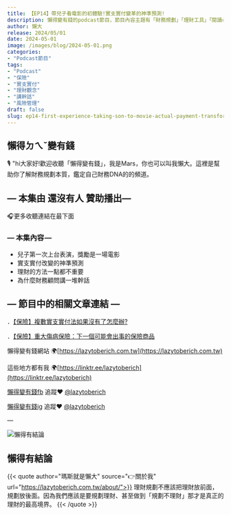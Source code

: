```yaml
---
title: 【EP14】帶兒子看電影的初體驗!實支實付變革的神準預測!
description: 懶得變有錢的podcast節目，節目內容主題有「財務規劃」「理財工具」「閱讀心得」「職涯與生活」，內容涵蓋了你與金錢會產生的所有關係。如果想要讓自己對「財務規劃」的本質有更進一步的認識，歡迎訂閱、追蹤、分享並歡迎進一步提出你的想法，讓更多人一起財務有規劃、快樂有方法。
author: 懶大
release: 2024/05/01
date: 2024-05-01
image: /images/blog/2024-05-01.png
categories:
- "Podcast節目"
tags:
- "Podcast"
- "保險"
- "實支實付"
- "理財觀念"
- "講幹話"
- "風險管理"
draft: false
slug: ep14-first-experience-taking-son-to-movie-actual-payment-transforming-accurate-predictions
---
```

## 懶得ㄉㄟˇ變有錢

🎙️ "hi大家好!歡迎收聽「懶得變有錢」，我是Mars，你也可以叫我懶大。這裡是幫助你了解財務規劃本質，鑑定自己財務DNA的的頻道。

## — 本集由 還沒有人 贊助播出—

🎧更多收聽連結在最下面

### — 本集內容 —
- 兒子第一次上台表演，獎勵是一場電影
- 實支實付改變的神準預測
- 理財的方法一點都不重要
- 為什麼財務顧問講一堆幹話

## — 節目中的相關文章連結 —

．[【保險】複數實支實付法如果沒有了怎麼辦?](https://lazytoberich.com.tw/blog/insurance-what-should-i-do-if-the-method-of-actual-payment-for-multiple-claims-is-no-longer-available/)

．[【保險】重大傷病保險：下一個可能會出事的保險商品](https://lazytoberich.com.tw/blog/insurance-critical-illness-insurance-the-next-insurance-product-that-could-come-in-handy/)

懶得變有錢網站 🌍[https://lazytoberich.com.tw](https://lazytoberich.com.tw)

這些地方都有我 🌍[https://linktr.ee/lazytoberich](https://linktr.ee/lazytoberich)

[懶得變有錢fb](https://www.facebook.com/lazytoberich) 追蹤❤️ [@lazytoberich](https://www.facebook.com/lazytoberich)

[懶得變有錢ig](https://www.instagram.com/lazytoberich/) 追蹤❤️ [@lazytoberich](https://www.instagram.com/lazytoberich/)

—

![懶得有結論](/images/blog/lazytobeconclude.svg)
## 懶得有結論


{{< quote author="瑪斯就是懶大" source="👉關於我" url="https://lazytoberich.com.tw/about/">}}
理財規劃不應該把理財放前面，規劃放後面。因為我們應該是要規劃理財、甚至做到「規劃不理財」那才是真正的理財的最高境界。
{{< /quote >}}
